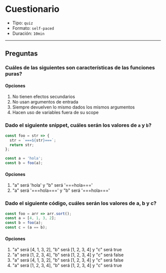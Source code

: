 # Cuestionario

* Tipo: `quiz`
* Formato: `self-paced`
* Duración: `10min`

***

## Preguntas

### Cuáles de las siguientes son características de las funciones puras?

#### Opciones

1. No tienen efectos secundarios
2. No usan argumentos de entrada
3. Siempre devuelven lo mismo dados los mismos argumentos
4. Hacen uso de variables fuera de su scope

<solution style="display:none;">1,3</solution>

### Dado el siguiente snippet, cuáles serán los valores de `a` y `b`?

```js
const foo = str => {
  str = `===${str}===`;
  return str;
};

const a = 'hola';
const b = foo(a);
```

#### Opciones

1. "a" será 'hola' y "b" será '===hola==='
2. "a" será '===hola===' y "b" será '===hola==='

<solution style="display:none;">1</solution>

### Dado el siguiente código, cuáles serán los valores de a, b y c?

```js
const foo = arr => arr.sort();
const a = [4, 1, 3, 2];
const b = foo(a);
const c = (a == b);
```

#### Opciones

1. "a" será [4, 1, 3, 2], "b" será [1, 2, 3, 4] y "c" será true
2. "a" será [1, 2, 3, 4], "b" será [1, 2, 3, 4] y "c" será false
3. "a" será [4, 1, 3, 2], "b" será [1, 2, 3, 4] y "c" será false
4. "a" será [1, 2, 3, 4], "b" será [1, 2, 3, 4] y "c" será true

<solution style="display:none;">4</solution>
